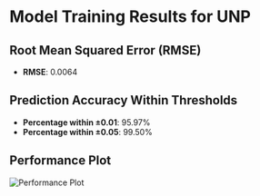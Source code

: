 # Model Training Results for UNP

## Root Mean Squared Error (RMSE)
- **RMSE**: 0.0064

## Prediction Accuracy Within Thresholds
- **Percentage within ±0.01**: 95.97%
- **Percentage within ±0.05**: 99.50%

## Performance Plot
![Performance Plot](../imgs/UNP.png)
